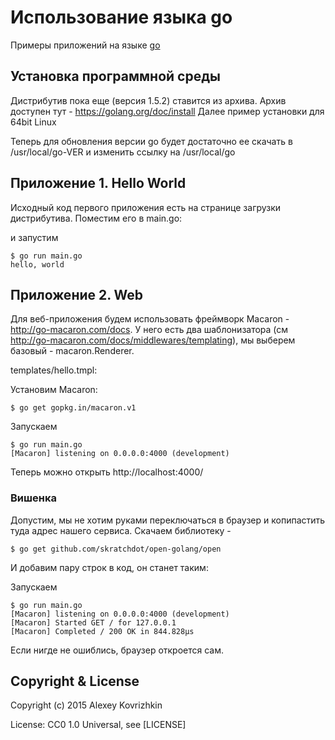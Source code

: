 
# Использование языка go

Примеры приложений на языке [go](https://golang.org)

## Установка программной среды

Дистрибутив пока еще (версия 1.5.2) ставится из архива.
Архив доступен тут - https://golang.org/doc/install
Далее пример установки для 64bit Linux

<script src="https://gist.github.com/LeKovr/385074a9e60dbd179192.js"></script>

Теперь для обновления версии go будет достаточно ее скачать в /usr/local/go-VER и изменить ссылку на /usr/local/go

## Приложение 1. Hello World

Исходный код первого приложения есть на странице загрузки дистрибутива.
Поместим его в main.go:
<script src="https://gist.github.com/LeKovr/869fb8adef79d2fc64eb"></script>

и запустим
```
$ go run main.go
hello, world
```

## Приложение 2. Web

Для веб-приложения будем использовать фреймворк Macaron - http://go-macaron.com/docs.
У него есть два шаблонизатора (см http://go-macaron.com/docs/middlewares/templating), мы выберем базовый - macaron.Renderer.

<script src="https://gist.github.com/LeKovr/74a8288a4cdcde0b1df3/7b485f1a7dd59c39ae58a548fb513bb8965c7279.js"></script>

templates/hello.tmpl:
<script src="https://gist.github.com/LeKovr/85a8d17144b7c3bdc14a.js"></script>

Установим Macaron:
```
$ go get gopkg.in/macaron.v1
```
Запускаем
```
$ go run main.go
[Macaron] listening on 0.0.0.0:4000 (development)
```
Теперь можно открыть http://localhost:4000/

### Вишенка

Допустим, мы не хотим руками переключаться в браузер и копипастить туда адрес нашего сервиса.
Скачаем библиотеку -
```
$ go get github.com/skratchdot/open-golang/open
```
И добавим пару строк в код, он станет таким:
<script src="https://gist.github.com/LeKovr/74a8288a4cdcde0b1df3.js"></script>

Запускаем
```
$ go run main.go
[Macaron] listening on 0.0.0.0:4000 (development)
[Macaron] Started GET / for 127.0.0.1
[Macaron] Completed / 200 OK in 844.828µs

```
Если нигде не ошиблись, браузер откроется сам.

## Copyright & License

Copyright (c) 2015 Alexey Kovrizhkin

License: CC0 1.0 Universal, see [LICENSE]
